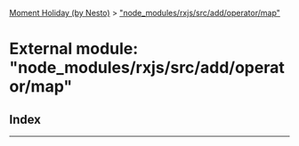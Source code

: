 [Moment Holiday (by Nesto)](../README.md) > ["node_modules/rxjs/src/add/operator/map"](../modules/_node_modules_rxjs_src_add_operator_map_.md)

# External module: "node_modules/rxjs/src/add/operator/map"

## Index

---

